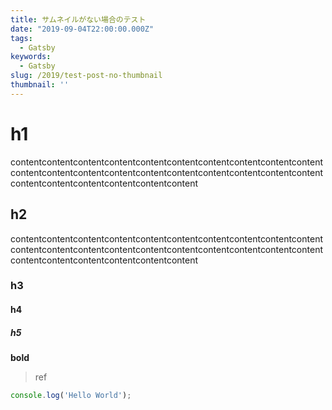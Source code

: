 ```yaml
---
title: サムネイルがない場合のテスト
date: "2019-09-04T22:00:00.000Z"
tags:
  - Gatsby
keywords:
  - Gatsby
slug: /2019/test-post-no-thumbnail
thumbnail: ''
---
```


# h1

contentcontentcontentcontentcontentcontentcontentcontentcontentcontentcontentcontentcontentcontentcontentcontentcontentcontentcontentcontentcontentcontentcontentcontentcontentcontent

## h2

contentcontentcontentcontentcontentcontentcontentcontentcontentcontentcontentcontentcontentcontentcontentcontentcontentcontentcontentcontentcontentcontentcontentcontentcontentcontent

### h3

#### h4

##### h5

**bold**

> ref

```js
console.log('Hello World');
```
